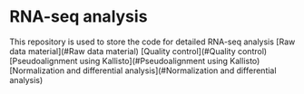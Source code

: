 # RNA-seq analysis  

This repository is used to store the code for detailed RNA-seq analysis
[Raw data material](#Raw data material)
[Quality control](#Quality control)
[Pseudoalignment using Kallisto](#Pseudoalignment using Kallisto)
[Normalization and differential analysis](#Normalization and differential analysis)

